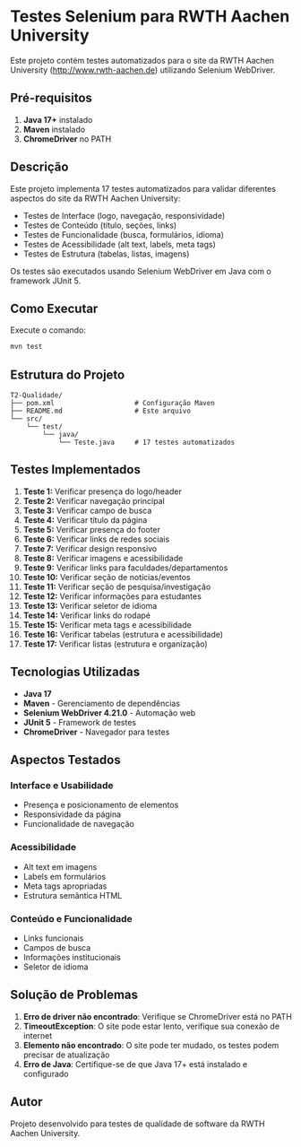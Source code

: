 # Testes Selenium para RWTH Aachen University

Este projeto contém testes automatizados para o site da RWTH Aachen University (http://www.rwth-aachen.de) utilizando Selenium WebDriver.

## Pré-requisitos

1. **Java 17+** instalado
2. **Maven** instalado
3. **ChromeDriver** no PATH

## Descrição

Este projeto implementa 17 testes automatizados para validar diferentes aspectos do site da RWTH Aachen University:

- Testes de Interface (logo, navegação, responsividade)
- Testes de Conteúdo (título, seções, links)
- Testes de Funcionalidade (busca, formulários, idioma)
- Testes de Acessibilidade (alt text, labels, meta tags)
- Testes de Estrutura (tabelas, listas, imagens)

Os testes são executados usando Selenium WebDriver em Java com o framework JUnit 5.

## Como Executar

Execute o comando:
```bash
mvn test
```

## Estrutura do Projeto

```
T2-Qualidade/
├── pom.xml                    # Configuração Maven
├── README.md                  # Este arquivo
└── src/
    └── test/
        └── java/
            └── Teste.java     # 17 testes automatizados
```

## Testes Implementados

1. **Teste 1:** Verificar presença do logo/header
2. **Teste 2:** Verificar navegação principal
3. **Teste 3:** Verificar campo de busca
4. **Teste 4:** Verificar título da página
5. **Teste 5:** Verificar presença do footer
6. **Teste 6:** Verificar links de redes sociais
7. **Teste 7:** Verificar design responsivo
8. **Teste 8:** Verificar imagens e acessibilidade
9. **Teste 9:** Verificar links para faculdades/departamentos
10. **Teste 10:** Verificar seção de notícias/eventos
11. **Teste 11:** Verificar seção de pesquisa/investigação
12. **Teste 12:** Verificar informações para estudantes
13. **Teste 13:** Verificar seletor de idioma
14. **Teste 14:** Verificar links do rodapé
15. **Teste 15:** Verificar meta tags e acessibilidade
16. **Teste 16:** Verificar tabelas (estrutura e acessibilidade)
17. **Teste 17:** Verificar listas (estrutura e organização)

## Tecnologias Utilizadas

- **Java 17**
- **Maven** - Gerenciamento de dependências
- **Selenium WebDriver 4.21.0** - Automação web
- **JUnit 5** - Framework de testes
- **ChromeDriver** - Navegador para testes

## Aspectos Testados

### Interface e Usabilidade
- Presença e posicionamento de elementos
- Responsividade da página
- Funcionalidade de navegação

### Acessibilidade
- Alt text em imagens
- Labels em formulários
- Meta tags apropriadas
- Estrutura semântica HTML

### Conteúdo e Funcionalidade
- Links funcionais
- Campos de busca
- Informações institucionais
- Seletor de idioma

## Solução de Problemas

1. **Erro de driver não encontrado**: Verifique se ChromeDriver está no PATH
2. **TimeoutException**: O site pode estar lento, verifique sua conexão de internet
3. **Elemento não encontrado**: O site pode ter mudado, os testes podem precisar de atualização
4. **Erro de Java**: Certifique-se de que Java 17+ está instalado e configurado

## Autor

Projeto desenvolvido para testes de qualidade de software da RWTH Aachen University.
